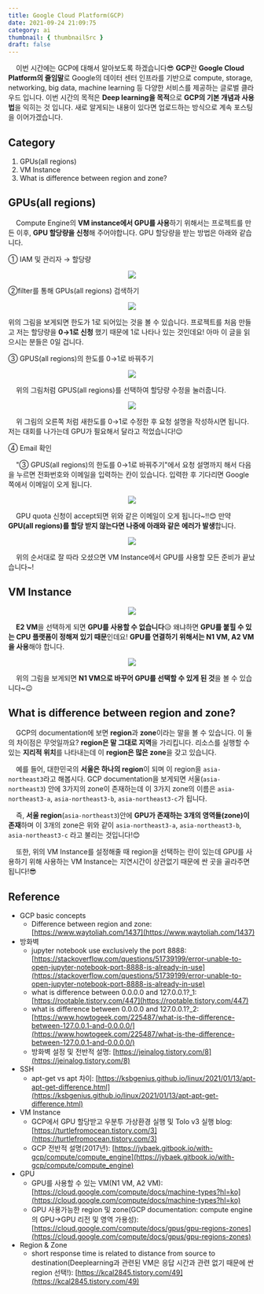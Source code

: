 ```yaml
---
title: Google Cloud Platform(GCP)
date: 2021-09-24 21:09:75
category: ai
thumbnail: { thumbnailSrc }
draft: false
---
```


&nbsp; &nbsp; 이번 시간에는 GCP에 대해서 알아보도록 하겠습니다😎 **GCP**란 **Google Cloud Platform의 줄임말**로 Google의 데이터 센터 인프라를 기반으로 compute, storage, networking, big data, machine learning 등 다양한 서비스를 제공하는 글로벌 클라우드 입니다. 이번 시간의 목적은 **Deep learning을 목적**으로 **GCP의 기본 개념과 사용법**을 익히는 것 입니다. 새로 알게되는 내용이 있다면 업로드하는 방식으로 계속 포스팅을 이어가겠습니다.

## Category

1. GPUs(all regions)
2. VM Instance
3. What is difference between region and zone?

## GPUs(all regions)

&nbsp; &nbsp; Compute Engine의 **VM instance에서 GPU를 사용**하기 위해서는 프로젝트를 만든 이후, **GPU 할당량을 신청**해 주어야합니다. GPU 할당량을 받는 방법은 아래와 같습니다.

① IAM 및 관리자 → 할당량

<p align="center">
   <img src="assets\2021-09-24\1.png"/>
</p>
②filter를 통해 GPUs(all regions) 검색하기

<p align="center">
   <img src="assets\2021-09-24\2.png"/>
</p>

위의 그림을 보게되면 한도가 1로 되어있는 것을 볼 수 있습니다. 프로젝트를 처음 만들고 저는 할당량을 **0→1로 신청** 했기 때문에 1로 나타나 있는 것인데요! 아마 이 글을 읽으시는 분들은 0일 겁니다.

③ GPUS(all regions)의 한도를 0→1로 바꿔주기

<p align="center">
   <img src="assets\2021-09-24\3.png"/>
</p>

&nbsp; &nbsp; 위의 그림처럼 GPUS(all regions)를 선택하여 할당량 수정을 눌러줍니다.

<p align="center">
   <img src="assets\2021-09-24\4.png"/>
</p>

&nbsp; &nbsp; 위 그림의 오른쪽 처럼 새한도를 0→1로 수정한 후 요청 설명을 작성하시면 됩니다. 저는 대회를 나가는데 GPU가 필요해서 달라고 적었습니다!😉

④ Email 확인

&nbsp; &nbsp; "③ GPUS(all regions)의 한도를 0→1로 바꿔주기"에서 요청 설명까지 해서 다음을 누르면 전화번호와 이메일을 입력하는 칸이 있습니다. 입력한 후 기다리면 Google 쪽에서 이메일이 오게 됩니다.

<p align="center">
   <img src="assets\2021-09-24\5.png"/>
</p>

&nbsp; &nbsp; GPU quota 신청이 accept되면 위와 같은 이메일이 오게 됩니다~!!😊 만약 **GPU(all regions)를 할당 받지 않는다면 나중에 아래와 같은 에러가 발생**합니다.

<p align="center">
   <img src="assets\2021-09-24\6.png"/>
</p>

&nbsp; &nbsp; 위의 순서대로 잘 따라 오셨으면 VM Instance에서 GPU를 사용할 모든 준비가 끝났습니다~!

## VM Instance

<p align="center">
   <img src="assets\2021-09-24\7.png"/>
</p>

&nbsp; &nbsp; **E2 VM**을 선택하게 되면 **GPU를 사용할 수 없습니다**😥 왜냐하면 **GPU를 붙힐 수 있는 CPU 플랫폼이 정해져 있기 때문**인데요! **GPU를 연결하기 위해서는 N1 VM, A2 VM을 사용**해야 합니다.

<p align="center">
   <img src="assets\2021-09-24\8.png"/>
</p>

&nbsp; &nbsp; 위의 그림을 보게되면 **N1 VM으로 바꾸어 GPU를 선택할 수 있게 된 것**을 볼 수 있습니다~😉

## What is difference between region and zone?

&nbsp; &nbsp; GCP의 documentation에 보면 **region**과 **zone**이라는 말을 볼 수 있습니다. 이 둘의 차이점은 무엇일까요? **region은 말 그대로 지역**을 가리킵니다. 리소스를 실행할 수 있는 **지리적 위치**를 나타내는데 이 **region은 많은 zone**을 갖고 있습니다.

&nbsp; &nbsp; 예를 들어, 대한민국의 **서울은 하나의 region**이 되며 이 region을 `asia-northeast3`라고 해봅시다. GCP documentation을 보게되면 서울(`asia-northeast3`) 안에 3가지의 zone이 존재하는데 이 3가지 zone의 이름은 `asia-northeast3-a`, `asia-northeast3-b`, `asia-northeast3-c`가 됩니다.

&nbsp; &nbsp; 즉, **서울 region**(`asia-northeast3`)안에 **GPU가 존재하는 3개의 영역들(zone)이 존재**하며 이 3개의 zone은 위와 같이 `asia-northeast3-a`, `asia-northeast3-b`, `asia-northeast3-c` 라고 불리는 것입니다!😊

&nbsp; &nbsp; 또한, 위의 VM Instance를 설정해줄 때 region을 선택하는 란이 있는데 GPU를 사용하기 위해 사용하는 VM Instance는 지연시간이 상관없기 때문에 싼 곳을 골라주면 됩니다!😎

## Reference

- GCP basic concepts
  - Difference between region and zone: [https://www.waytoliah.com/1437](https://www.waytoliah.com/1437)
- 방화벽
  - jupyter notebook use exclusively the port 8888: [https://stackoverflow.com/questions/51739199/error-unable-to-open-jupyter-notebook-port-8888-is-already-in-use](https://stackoverflow.com/questions/51739199/error-unable-to-open-jupyter-notebook-port-8888-is-already-in-use)
  - what is difference between 0.0.0.0 and 127.0.0.1?\_1: [https://rootable.tistory.com/447](https://rootable.tistory.com/447)
  - what is difference between 0.0.0.0 and 127.0.0.1?\_2: [https://www.howtogeek.com/225487/what-is-the-difference-between-127.0.0.1-and-0.0.0.0/](https://www.howtogeek.com/225487/what-is-the-difference-between-127.0.0.1-and-0.0.0.0/)
  - 방화벽 설정 및 전반적 설명: [https://jeinalog.tistory.com/8](https://jeinalog.tistory.com/8)
- SSH
  - apt-get vs apt 차이: [https://ksbgenius.github.io/linux/2021/01/13/apt-apt-get-difference.html](https://ksbgenius.github.io/linux/2021/01/13/apt-apt-get-difference.html)
- VM Instance
  - GCP에서 GPU 할당받고 우분투 가상환경 실행 및 Tolo v3 실행 blog: [https://turtlefromocean.tistory.com/3](https://turtlefromocean.tistory.com/3)
  - GCP 전반적 설명(2017년): [https://jybaek.gitbook.io/with-gcp/compute/compute_engine](https://jybaek.gitbook.io/with-gcp/compute/compute_engine)
- GPU
  - GPU를 사용할 수 있는 VM(N1 VM, A2 VM): [https://cloud.google.com/compute/docs/machine-types?hl=ko](https://cloud.google.com/compute/docs/machine-types?hl=ko)
  - GPU 사용가능한 region 및 zone(GCP documentation: compute engine의 GPU→GPU 리전 및 영역 가용성): [https://cloud.google.com/compute/docs/gpus/gpu-regions-zones](https://cloud.google.com/compute/docs/gpus/gpu-regions-zones)
- Region & Zone
  - short response time is related to distance from source to destination(Deeplearning과 관련된 VM은 응답 시간과 관련 없기 때문에 싼 region 선택!): [https://kcal2845.tistory.com/49](https://kcal2845.tistory.com/49)
